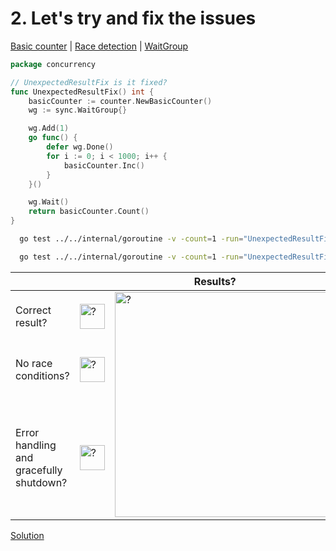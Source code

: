# 2. Let's try and fix the issues

[Basic counter](counter/basic.md) | [Race detection](race/race.md) | [WaitGroup](../../internal/buildingblocks/sync/waitgroup/README.md)

```go
package concurrency

// UnexpectedResultFix is it fixed?
func UnexpectedResultFix() int {
	basicCounter := counter.NewBasicCounter()
	wg := sync.WaitGroup{}

	wg.Add(1)
	go func() {
		defer wg.Done()
		for i := 0; i < 1000; i++ {
			basicCounter.Inc()
		}
	}()

	wg.Wait()
	return basicCounter.Count()
}
```

```bash
  go test ../../internal/goroutine -v -count=1 -run="UnexpectedResultFix$" 
```

```bash
  go test ../../internal/goroutine -v -count=1 -run="UnexpectedResultFix$" -race 
```

<table>
<thead> 
  <tr> 
    <th colspan="3">Results?</th> 
  </tr>
</thead>
<tbody>
  <tr>
    <td>Correct result?</td>
    <td><img height="40" src="../images/question.svg" width="40" alt="?"/></td>
    <td rowspan="3"><img height="360" src="https://media.giphy.com/media/3onWp56oNIEHzEoPTE/giphy.gif" width="480" alt="?"/></td>
  </tr> 
  <tr>
    <td>No race conditions?</td>
    <td><img height="40" src="../images/question.svg" width="40" alt="?"/></td> 
  </tr>
  <tr>
    <td>Error handling and gracefully shutdown?</td>
    <td><img height="40" src="../images/question.svg" width="40" alt="?"/></td>
  </tr>
</tbody>
</table> 

[Solution](example_2_solution.md)